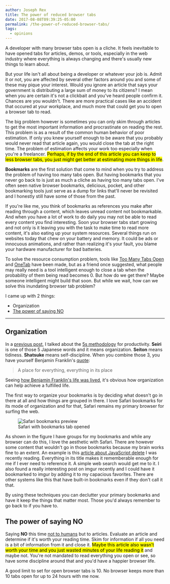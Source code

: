 ```yaml
---
author: Joseph Rex
title: The power of reduced browser tabs
date: 2017-08-08T09:39:25-05:00
permalink: /the-power-of-reduced-browser-tabs/
tags:
  - opinions
---
```


A developer with many browser tabs open is a cliche. It feels inevitable to have opened tabs for articles, demos, or tools, especially in the web industry where everything is always changing and there's usually new things to learn about.
<!--more-->

But your life isn't all about being a developer or whatever your job is. Admit it or not, you are affected by several other factors around you and some of these may pique your interest. Would you ignore an article that says your government is distributing a large sum of money to its citizens? I mean when you are certain it's not a clickbait and you've heard people confirm it. Chances are you wouldn't. There are more practical cases like an accident that occured at your workplace, and much more that could get you to open a browser tab to read.

The big problem however is sometimes you can only skim through articles to get the most important information and procrastinate on reading the rest. This problem is as a result of the common human behavior of poor estimation. If only you knew yourself enough to be aware that you probably would never read that article again, you would close the tab at the right time. The problem of estimation affects your work too especially when you're a freelancer. <mark>Perhaps, if by the end of this article you can keep to less browser tabs, you just might get better at estimating more things in life</mark>.

**Bookmarks** are the first solution that come to mind when you try to address the problem of having too many tabs open. But having bookmarks that you never go back to is just as much a cliche as having too many tabs open. I've often seen native browser bookmarks, delicious, pocket, and other bookmarking tools just serve as a dump for links that'll never be revisited and I honestly still have some of those from the past.

If you're like me, you think of bookmarks as references you make after reading through a content, which leaves unread content not bookmarkable. And when you have a lot of work to do daily you may not be able to read every content you find interesting. Soon your browser tabs start growing and not only is it leaving you with the task to make time to read more content, it's also eating up your system resources. Several things run on websites today that chew on your battery and memory. It could be ads or innocuous animations, and rather than realizing it's your fault, you blame your hardware manufacturer for bad batteries.

To solve the resource consumption problem, tools like [Too Many Tabs Open][1] and [OneTab][2] have been made, but as a friend once suggested, what people may really need is a tool intelligent enough to close a tab when the probability of them being read becomes 0. But how do we get there? Maybe someone intelligent might build that soon. But while we wait, how can we solve this inundating browser tab problem?

I came up with 2 things:

- Organization
- [The power of saying NO][3]

<hr>

## Organization
In a [previous post][4], I talked about the [5s methodology][5] for productivity. **Seiri** is one of those 5 Japanese words and it means organization. **Seiton** means tidiness. **Shatsuke** means self-discipline. When you combine those 3, you have yourself Benjamin Franklin's [quote][6]:

> A place for everything, everything in its place

Seeing [how Benjamin Franklin's life was lived][7], it's obvious how organization can help achieve a fulfilled life.

The first way to organize your bookmarks is by deciding what doesn't go in there at all and how things are grouped in there. I love Safari bookmarks for its mode of organization and for that, Safari remains my primary browser for surfing the web.

<figure>
<img src="https://res.cloudinary.com/strich/image/upload/v1502199387/Safari_Bookmarks_fkpurv.jpg" alt="Safari bookmarks preview" class="image">
<figcaption>Safari with bookmarks tab opened</figcaption>
</figure>

As shown in the figure I have groups for my bookmarks and while any browser can do this, I love the aesthetic with Safari. There are however some content that wouldn't go in those bookmarks because my brain works fine to an extent. An example is this [article about JavaScript delete][8] I was recently reading. Everything in its title makes it rememberable enough for me if I ever need to reference it. A simple web search would get me to it. I also found a really interesting post on imgur recently and I could have it bookmarked to imgur by adding it to my capacious favorites. There are other systems like this that have built-in bookmarks even if they don't call it that.

By using these techniques you can declutter your primary bookmarks and have it keep the things that matter most. Those you'd always remember to go back to if you have to.

## The power of saying NO
Saying **NO** this time [not to humans][3] but to articles. Evaluate an article and determine if it's worth your reading time. Skim for information if all you need is a bit of information from it and close it. <mark>Maybe this article also wasn't worth your time and you just wasted minutes of your life reading it</mark> and maybe not. You're not mandated to read everything you open or see, so have some discipline around that and you'd have a happier browser life.

A good limit to set for open browser tabs is 10. No browser keeps more than 10 tabs open for up to 24 hours with me now.

[1]: https://chrome.google.com/webstore/detail/toomanytabs-for-chrome/amigcgbheognjmfkaieeeadojiibgbdp
[2]: https://www.one-tab.com/
[3]: http://www.huffingtonpost.com/jennifer-rollin/the-power-of-saying-no_b_10285096.html
[4]: https://josephrex.me/quality-against-speed-in-development/
[5]: https://en.wikipedia.org/wiki/5S_(methodology)
[6]: http://www.artofmanliness.com/2012/08/31/a-place-for-everything-and-everything-in-its-place/
[7]: http://www.artofmanliness.com/2014/05/12/what-good-shall-i-do-this-day/
[8]: http://perfectionkills.com/understanding-delete/

